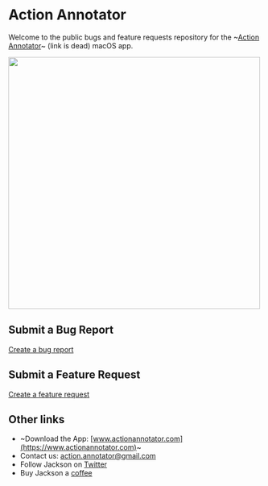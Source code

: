 # Action Annotator

Welcome to the public bugs and feature requests repository for the ~[Action Annotator](https://www.actionannotator.com)~ (link is dead) macOS app.

<img src="/demo.gif" height="500px"/>

## Submit a Bug Report

[Create a bug report](https://github.com/jaxony/action-annotator/issues/new?assignees=jaxony&labels=bug&template=bug_report.md&title=Bug%3A+%5Bplease+replace+with+summary%5D)

## Submit a Feature Request

[Create a feature request](https://github.com/jaxony/action-annotator/issues/new?assignees=jaxony&labels=enhancement&template=feature_request.md&title=Feature%3A+%5Bplease+replace+with+summary%5D)

## Other links

- ~Download the App: [www.actionannotator.com](https://www.actionannotator.com)~
- Contact us: action.annotator@gmail.com
- Follow Jackson on [Twitter](https://twitter.com/macos_n_cheese)
- Buy Jackson a [coffee](https://www.buymeacoffee.com/jacksonhuang)
